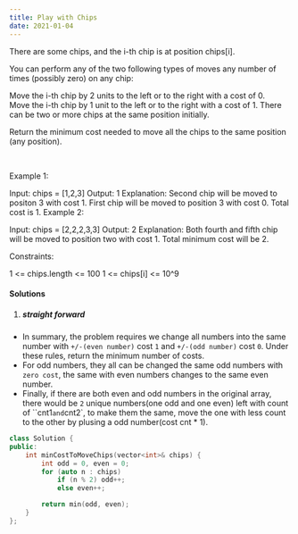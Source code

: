 ```yaml
---
title: Play with Chips
date: 2021-01-04
---
```

There are some chips, and the i-th chip is at position chips[i].

You can perform any of the two following types of moves any number of times (possibly zero) on any chip:

Move the i-th chip by 2 units to the left or to the right with a cost of 0.
Move the i-th chip by 1 unit to the left or to the right with a cost of 1.
There can be two or more chips at the same position initially.

Return the minimum cost needed to move all the chips to the same position (any position).

 

Example 1:

Input: chips = [1,2,3]
Output: 1
Explanation: Second chip will be moved to positon 3 with cost 1. First chip will be moved to position 3 with cost 0. Total cost is 1.
Example 2:

Input: chips = [2,2,2,3,3]
Output: 2
Explanation: Both fourth and fifth chip will be moved to position two with cost 1. Total minimum cost will be 2.
 

Constraints:

1 <= chips.length <= 100
1 <= chips[i] <= 10^9

#### Solutions

1. ##### straight forward

- In summary, the problem requires we change all numbers into the same number with `+/-(even number)` cost `1` and `+/-(odd number)` cost `0`. Under these rules, return the minimum number of costs.
- For odd numbers, they all can be changed the same odd numbers with `zero cost`, the same with even numbers changes to the same even number.
- Finally, if there are both even and odd numbers in the original array, there would be `2` unique numbers(one odd and one even) left with count of ``cnt1` and `cnt2`, to make them the same, move the one with less count to the other by plusing a odd number(cost cnt * 1).

```cpp
class Solution {
public:
    int minCostToMoveChips(vector<int>& chips) {
        int odd = 0, even = 0;
        for (auto n : chips)
            if (n % 2) odd++;
            else even++;

        return min(odd, even);
    }
};
```